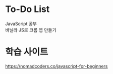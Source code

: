 # To-Do List

JavaScript 공부  
바닐라 JS로 크롬 앱 만들기

# 학습 사이트

https://nomadcoders.co/javascript-for-beginners
